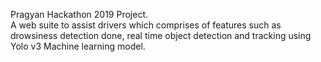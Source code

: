 Pragyan Hackathon 2019 Project.<br> A web suite to assist drivers which comprises of features such as drowsiness detection done, real time object detection and tracking using Yolo v3 Machine learning model. 
